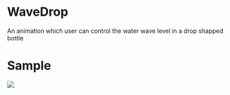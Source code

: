 # WaveDrop
An animation which user can control the water wave level in a drop shapped bottle

# Sample
![](https://github.com/manuelmantony/WaveDrop/blob/a88c596d97c59aaca38d574d895c90ee0dcbd456/sample/sample.gif)
